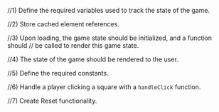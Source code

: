 //1) Define the required variables used to track the state of the game.

//2) Store cached element references.

//3) Upon loading, the game state should be initialized, and a function should 
//   be called to render this game state.

//4) The state of the game should be rendered to the user.

//5) Define the required constants.

//6) Handle a player clicking a square with a `handleClick` function.

//7) Create Reset functionality.
